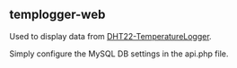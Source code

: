 ## templogger-web

Used to display data from [DHT22-TemperatureLogger](https://github.com/tsamu/DHT22-TemperatureLogger).

Simply configure the MySQL DB settings in the api.php file.
